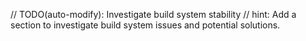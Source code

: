 // TODO(auto-modify): Investigate build system stability
// hint: Add a section to investigate build system issues and potential solutions.
